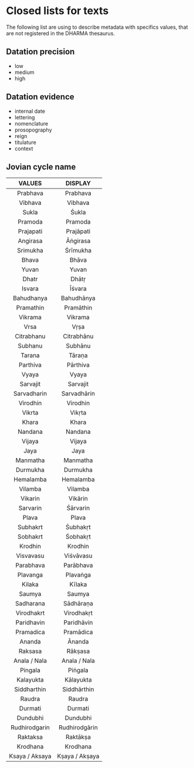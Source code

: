 # Closed lists for texts

The following list are using to describe metadata with specifics values, that are not registered in the DHARMA thesaurus.

## Datation precision

* low
* medium
* high

## Datation evidence

* internal date
* lettering
* nomenclature
* prosopography
* reign
* titulature
* context

## Jovian cycle name

|VALUES|DISPLAY|
|:-----:|:-----:|
|Prabhava|Prabhava|
|Vibhava|Vibhava|
|Sukla|Śukla|
|Pramoda|Pramoda|
|Prajapati|Prajāpati|
|Angirasa|Āṅgirasa|
|Srimukha|Śrīmukha|
|Bhava|Bhāva|
|Yuvan|Yuvan|
|Dhatr|Dhātṛ|
|Isvara|Īśvara|
|Bahudhanya|Bahudhānya|
|Pramathin|Pramāthin|
|Vikrama|Vikrama|
|Vrsa|Vṛṣa|
|Citrabhanu|Citrabhānu|
|Subhanu|Subhānu|
|Tarana|Tāraṇa|
|Parthiva|Pārthiva|
|Vyaya|Vyaya|
|Sarvajit|Sarvajit|
|Sarvadharin|Sarvadhārin|
|Virodhin|Virodhin|
|Vikrta|Vikṛta|
|Khara|Khara|
|Nandana|Nandana|
|Vijaya|Vijaya|
|Jaya|Jaya|
|Manmatha|Manmatha|
|Durmukha|Durmukha|
|Hemalamba|Hemalamba|
|Vilamba|Vilamba|
|Vikarin|Vikārin|
|Sarvarin|Śārvarin|
|Plava|Plava|
|Subhakrt|Śubhakṛt|
|Sobhakrt|Śobhakṛt|
|Krodhin|Krodhin|
|Visvavasu|Viśvāvasu|
|Parabhava|Parābhava|
|Plavanga|Plavaṅga|
|Kilaka|Kīlaka|
|Saumya|Saumya|
|Sadharana|Sādhāraṇa|
|Virodhakrt|Virodhakṛt|
|Paridhavin|Paridhāvin|
|Pramadica|Pramādica|
|Ananda|Ānanda|
|Raksasa|Rākṣasa|
|Anala / Nala|Anala / Nala|
|Pingala|Piṅgala|
|Kalayukta|Kālayukta|
|Siddharthin|Siddhārthin|
|Raudra|Raudra|
|Durmati|Durmati|
|Dundubhi|Dundubhi|
|Rudhirodgarin|Rudhirodgārin|
|Raktaksa|Raktākṣa|
|Krodhana|Krodhana|
|Ksaya / Aksaya|Kṣaya / Akṣaya|
